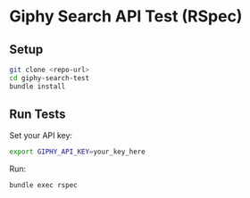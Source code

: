 # Giphy Search API Test (RSpec)

## Setup
```bash
git clone <repo-url>
cd giphy-search-test
bundle install
```

## Run Tests
Set your API key:
```bash
export GIPHY_API_KEY=your_key_here
```

Run:
```bash
bundle exec rspec
```
